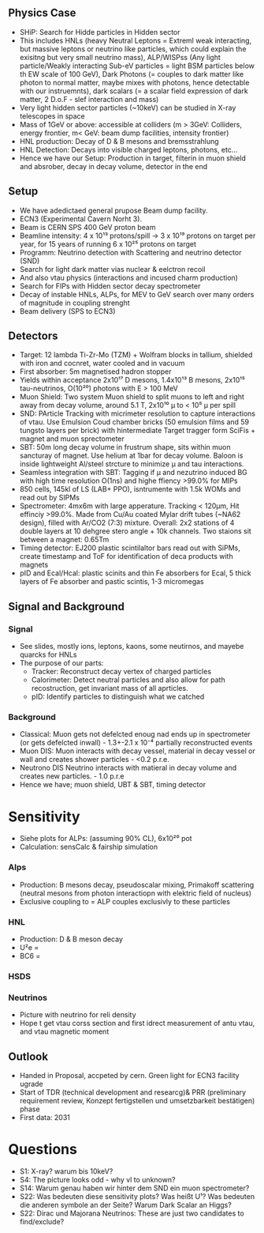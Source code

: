 ## Physics Case

- SHiP: Search for Hidde particles in Hidden sector
- This includes HNLs (heavy Neutral Leptons = Extreml weak interacting, but massive leptons or neutrino like particles, which could explain the exisitng but very small neutrino mass), ALP/WISPss (Any light particle/Weakly interacting Sub-eV particles = light BSM particles below th EW scale of 100 GeV), Dark Photons (= couples to dark matter like photon to normal matter, maybe mixes with photons, hence detectable with our instruemnts), dark scalars (= a scalar field expression of dark matter, 2 D.o.F - slef interaction and mass)
- Very light hidden sector particles (~10keV) can be studied in X-ray telescopes in space
- Mass of 1GeV or above: accessible at colliders (m > 3GeV: Colliders, energy frontier, m< GeV: beam dump facilities, intensity frontier)
- HNL production: Decay of D & B mesons and bremsstrahlung
- HNL Detection: Decays into visible charged leptons, photons, etc...
- Hence we have our Setup: Production in target, filterin in muon shield and absrober, decay in decay volume, detector in the end

## Setup

- We have adedictaed general prupose Beam dump facility. 
- ECN3 (Experimental Cavern Norht 3).
- Beam is CERN SPS 400 GeV proton beam 
- Beamline intensity: 4 x 10¹³ protons/spill -> 3 x 10¹⁹ protons on target per year, for 15 years of running 6 x 10²⁵ protons on target
- Programm: Neutrino detection with Scattering and neutrino detector (SND)
- Search for light dark matter vias nuclear & eelctron recoil
- And also vtau physics (interactions and incused charm production)
- Search for FIPs with Hidden sector decay spectrometer
- Decay of instable HNLs, ALPs, for MEV to GeV search over many orders of magnitude in coupling strenght
- Beam delivery (SPS to ECN3)

## Detectors

- Target: 12 lambda Ti-Zr-Mo (TZM) + Wolfram blocks in tallium, shielded with iron and cocnret, water cooled and in vacuum
- First absorber: 5m magnetised hadron stopper
- Yields within acceptance 2x10¹⁷ D mesons, 1.4x10¹³ B mesons, 2x10¹⁵ tau-neutrinos, O(10²⁰) photons with E > 100 MeV
- Muon Shield: Two system Muon shield to split muons to left and right away from decay volume, around 5.1 T, 2x10¹⁰ µ to < 10⁵ µ per spill
- SND: PArticle Tracking with micrimeter resolution to capture interactions of vtau. Use Emulsion Coud chamber bricks (50 emulsion films and 59 tungsto layers per brick) with hintermediate Target tragger form SciFis + magnet and muon sprectometer
- SBT: 50m long decay volume in frustrum shape, sits within muon sancturay of magnet. Use helium at 1bar for decay volume. Baloon is inside lightweight Al/steel strcture to minimize µ and tau interactions. 
- Seamless integration with SBT: Tagging if µ and nezutrino induced BG with high time resolution O(1ns) and highe ffiency >99.0% for MIPs
- 850 cells, 145kl of LS (LAB+ PPO), isntrumente with 1.5k WOMs and read out by SIPMs
- Spectrometer: 4mx6m with large apperature. Tracking < 120µm, Hit effinciy >99.0%. Made from Cu/Au coated Mylar drift tubes (~NA62 design), filled with Ar/CO2 (7:3) mixture. Overall: 2x2 stations of 4 double layers at 10 dehgree stero angle + 10k channels. Two staions sit between a magnet: 0.65Tm
- Timing detector: EJ200 plastic scintilaltor bars read out with SiPMs, create timestamp and ToF for identification of deca products with magnets
- pID and Ecal/Hcal: plastic scinits and thin Fe absorbers for Ecal, 5 thick layers of Fe absorber and pastic scintis, 1-3 micromegas 


## Signal and Background

### Signal

- See slides, mostly ions, leptons, kaons, some neutirnos, and mayebe quarcks for HNLs
- The purpose of our parts: 
	- Tracker: Reconstruct decay vertex of charged particles
	- Calorimeter: Detect neutral particles and also allow for path recostruction, get invariant mass of all aprticles.
	- pID: Identify particles to distinguish what we catched

### Background

- Classical: Muon gets not defelcted enoug nad ends up in spectrometer (or gets defelcted inwall) - 1.3+-2.1 x 10⁻⁴ partially reconstructed events
- Muon DIS: Muon interacts with decay vessel, material in decay vessel or wall and creates shower particles - <0.2 p.r.e. 
- Neutrono DIS Neutrino interacts with matieral in decay volume and creates new particles. - 1.0 p.r.e
- Hence we have; muon shield, UBT & SBT, timing detector 

# Sensitivity

- Siehe plots for ALPs: (assuming 90% CL), 6x10²⁰ pot
- Calculation: sensCalc & fairship simulation

### Alps

- Production: B mesons decay, pseudoscalar mixing, Primakoff scattering (neutral mesons from photon interactiopn with elektric field of nucleus)
- Exclusive coupling to = ALP couples exclusivly to these particles

### HNL

- Production: D & B meson decay
- U²e = 
- BC6 = 

### HSDS



### Neutrinos

- Picture with neutrino for reli density
- Hope t get vtau corss section and first idrect measurement of antu vtau, and vtau magnetic moment



## Outlook

- Handed in Proposal, accpeted by cern. Green light for ECN3 facility ugrade 
- Start of TDR (technical development and researcg)& PRR (preliminary requirement review, Konzept fertigstellen und umsetzbarkeit bestätigen) phase
- First data: 2031

# Questions

- S1: X-ray? warum bis 10keV?
- S4: The picture looks odd - why vl to unknown?
- S14: Warum genau haben wir hinter dem SND ein muon spectrometer?
- S22: Was bedeuten diese sensitivity plots? Was heißt U¹? Was bedeuten die anderen symbole an der Seite? Warum Dark Scalar an Higgs? 
- S22: Dirac und Majorana Neutrinos: These are just two candidates to find/exclude?